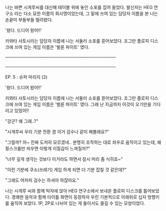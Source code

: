 나는 바쁜 시게루씨를 대신해 테이블 위에 놓인 소포를 집어 들었다. 발신자는 HEG 연구소 라는 다소 묘한 이름의 회사명이었는데, 그 밑에 쓰여 있는 담당자 이름을 본 나는 손끝이 부들부들 떨려왔다.

'왔다. 드디어 왔어!!'

카와타 사토시라는 담당자 이름에 나는 서둘러 소포를 뜯어보았다. 조그만 플로피 디스크에 쓰여 있는 게임 이름은 '벌룬 파이트' 였다.

────────────────────────────────────

────────────────────────────────────

EP. 5 : 슈퍼 마리지 (2)

'왔다. 드디어 왔어!!'

카와타 사토시라는 담당자 이름에 나는 서둘러 소포를 뜯어보았다. 조그만 플로피 디스크에 쓰여 있는 게임 이름은 '벌룬 파이트' 였다. 그래 난 지금까지 이것이 오기만을 기다리고 있었어!!

"강군? 왜 그래..?"

"시게루씨 우리 기분 전환 겸 이거 검수나 같이 해볼래요?"

"그럴까? 아~ 진짜 도저히 모르겠네.. 분명히 조작하는 대로 좌우로 움직이고 있는데, 왜 횡스크롤만 씌우면 이렇게 이질감이 느껴질까?"

"너무 깊게 생각는 것보다 이거라도 하면서 잠시 머리 좀 식히죠~"

"이런 기분에 쿠소(쓰레기) 게임 하게 되면 더 기분 잡칠 것 같은데?"

"그래도 어차피 검수는 하셔야 하잖아요."

나는 시게루 씨와 함께 탁자에 앉아 HEG 연구소에서 보내온 플로피 디스크를 틀어보았다. 경쾌한 음악과 함께 타이틀 화면이 등장하자 우린 기본적으로 아래위로 십자 방향키를 움직여 보았다. 1P, 2P로 나뉘어 있는 게 둘이서도 즐길 수 있는 모양이었다.